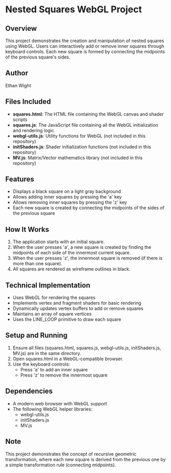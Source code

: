 # Nested Squares WebGL Project

## Overview
This project demonstrates the creation and manipulation of nested squares using WebGL. Users can interactively add or remove inner squares through keyboard controls. Each new square is formed by connecting the midpoints of the previous square's sides.

## Author
Ethan Wight  

## Files Included
- **squares.html**: The HTML file containing the WebGL canvas and shader scripts
- **squares.js**: The JavaScript file containing all the WebGL initialization and rendering logic
- **webgl-utils.js**: Utility functions for WebGL (not included in this repository)
- **initShaders.js**: Shader initialization functions (not included in this repository)
- **MV.js**: Matrix/Vector mathematics library (not included in this repository)

## Features
- Displays a black square on a light gray background
- Allows adding inner squares by pressing the 'a' key
- Allows removing inner squares by pressing the 'z' key
- Each new square is created by connecting the midpoints of the sides of the previous square

## How It Works
1. The application starts with an initial square.
2. When the user presses 'a', a new square is created by finding the midpoints of each side of the innermost current square.
3. When the user presses 'z', the innermost square is removed (if there is more than one square).
4. All squares are rendered as wireframe outlines in black.

## Technical Implementation
- Uses WebGL for rendering the squares
- Implements vertex and fragment shaders for basic rendering
- Dynamically updates vertex buffers to add or remove squares
- Maintains an array of square vertices
- Uses the LINE_LOOP primitive to draw each square

## Setup and Running
1. Ensure all files (squares.html, squares.js, webgl-utils.js, initShaders.js, MV.js) are in the same directory.
2. Open squares.html in a WebGL-compatible browser.
3. Use the keyboard controls:
   - Press 'a' to add an inner square
   - Press 'z' to remove the innermost square

## Dependencies
- A modern web browser with WebGL support
- The following WebGL helper libraries:
  - webgl-utils.js
  - initShaders.js
  - MV.js

## Note
This project demonstrates the concept of recursive geometric transformation, where each new square is derived from the previous one by a simple transformation rule (connecting midpoints).
